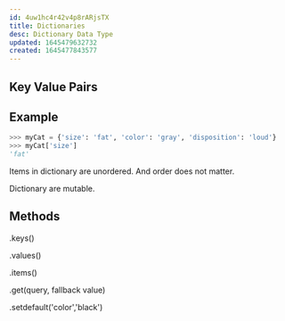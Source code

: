 ```yaml
---
id: 4uw1hc4r42v4p8rARjsTX
title: Dictionaries
desc: Dictionary Data Type
updated: 1645479632732
created: 1645477843577
---
```

## Key Value Pairs

## Example

```python
>>> myCat = {'size': 'fat', 'color': 'gray', 'disposition': 'loud'}
>>> myCat['size']
'fat'
```

Items in dictionary are unordered. And order does not matter.

Dictionary are mutable.

## Methods

.keys()

.values()

.items()

.get(query, fallback value)

.setdefault('color','black')
